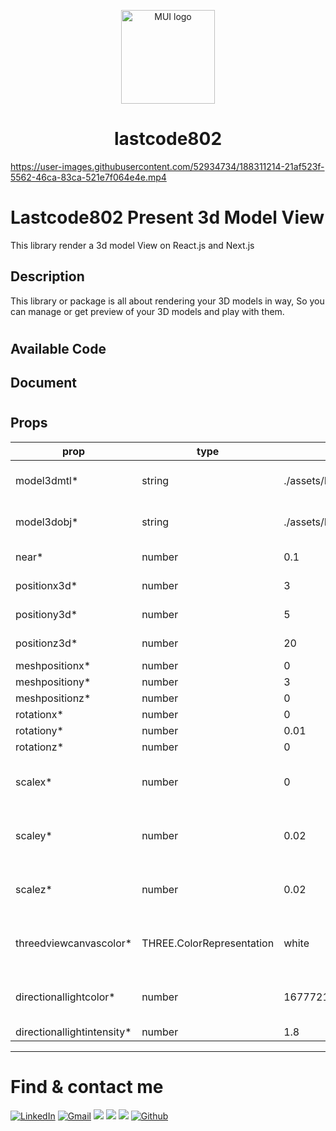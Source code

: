 <!-- markdownlint-disable-next-line -->
<p align="center">
  <img width="150" src="https://res.cloudinary.com/lastshop802/image/upload/v1662288637/logoSheroz_w9anft.png" alt="MUI logo">
</p>

<h1 align="center">lastcode802</h1>



https://user-images.githubusercontent.com/52934734/188311214-21af523f-5562-46ca-83ca-521e7f064e4e.mp4


# Lastcode802 Present 3d Model View

This library render a 3d model View on React.js and Next.js

## Description
This library or package is all about rendering your 3D models in way, So you can manage or get preview of your 3D models and play with them. 

#
## Available Code

## Document
#
## Props
			
|     prop      |      type     |     default   |   example     |
| ------------- | ------------- | ------------- | ------------- |
|  model3dmtl*  | string  | ./assets/IronMan/IronMan.mtl  | assests must be in the public folder  |
| model3dobj*   | string  | ./assets/IronMan/IronMan.obj  | assests must be in the public folder  |
|  near*        | number  |0.1  | (-10)-1000 height  |
| positionx3d*  | number  | 3  | 350-(-800000)  |
|  positiony3d* | number  | 5  | 30-(-800000)  |
| positionz3d*  | number  | 20  |20-(-800000)  |
| meshpositionx*| number  | 0  | 0 |
| meshpositiony*| number  | 3  | 0 |
| meshpositionz*| number  | 0  | 0 |
| rotationx*    | number  | 0  |  0-0.001|
|  rotationy*   | number  | 0.01  | 0-0.01   |
| rotationz*    | number  | 0  | 0-0.001  |
|  scalex*      | number  | 0  | (0.1-0.9,0.01-0.0.9,0.0001-0.0009) |
|  scaley*      | number  | 0.02  |  (0.1-0.9,0.01-0.0.9,0.0001-0.0009) |
|  scalez*      | number  | 0.02  |  (0.1-0.9,0.01-0.0.9,0.0001-0.0009) |
| threedviewcanvascolor*  | THREE.ColorRepresentation  | white  | Accepts hash vale,rgb and name of the color  |
|  directionallightcolor*  | number | 16777215  | Accepts hash vale,rgb and name of the color  |
| directionallightintensity*  | number  | 1.8  | 0-255  |


<hr></hr>
<h1>Find & contact me</h1>
<p><a href="https://www.linkedin.com/company/lastcode/"><img alt="LinkedIn" src="https://img.shields.io/badge/linkedin%20-%230077B5.svg?&style=for-the-badge&logo=linkedin&logoColor=white" target="_blank"></a> <a href="mailto:lastcode802@gmail.com"><img alt="Gmail" src="https://img.shields.io/badge/Gmail-D14836?style=for-the-badge&logo=gmail&logoColor=white" /></a> <a href="https://www.facebook.com/profile.php?id=100067627036290"><img src="https://img.shields.io/badge/Facebook-1877F2?style=for-the-badge&logo=facebook&logoColor=white" /></a> <a href="https://www.instagram.com/lastcode802/"><img src="https://img.shields.io/badge/Instagram-E4405F?style=for-the-badge&logo=Instagram&logoColor=white" /></a>   <a href="https://chat.whatsapp.com/HDazjAi7if29K9FaRcCy5Y"><img src="https://img.shields.io/badge/WhatsApp-25D366?style=for-the-badge&logo=whatsapp&logoColor=white" /></a> <a href="https://github.com/orgs/lastcode802/repositories" target="_blank"><img alt="Github" src="https://img.shields.io/badge/GitHub-%2312100E.svg?&style=for-the-badge&logo=Github&logoColor=white" /></a>
</p>
